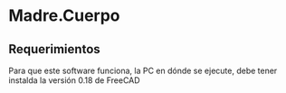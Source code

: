 # Madre.Cuerpo
## Requerimientos
Para que este software funciona, la PC en dónde se ejecute, debe tener instalda la versión 0.18 de FreeCAD
